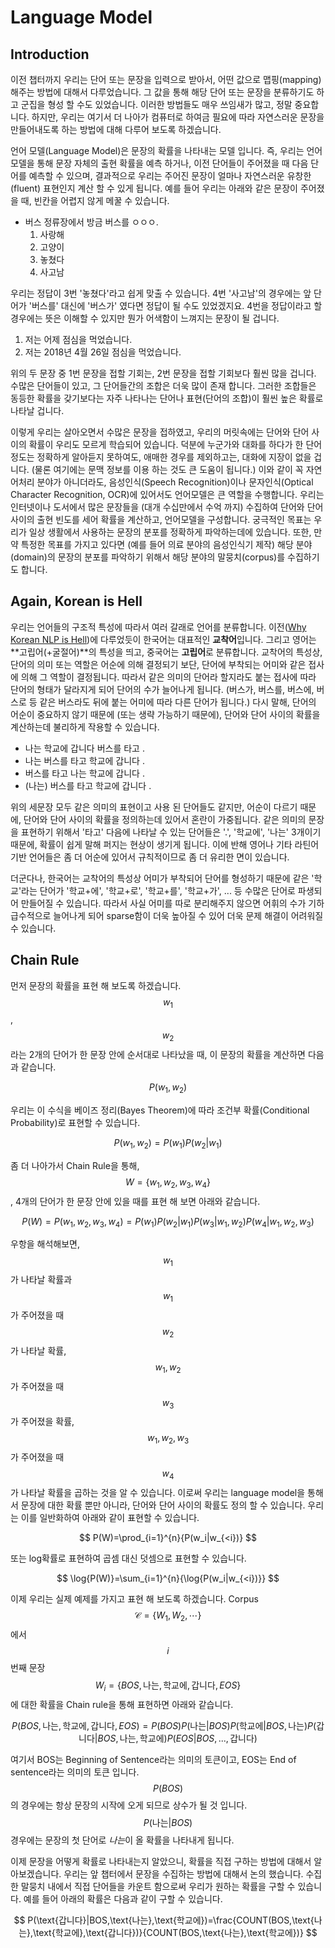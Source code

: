 # Language Model

## Introduction

이전 챕터까지 우리는 단어 또는 문장을 입력으로 받아서, 어떤 값으로 맵핑(mapping)해주는 방법에 대해서 다루었습니다. 그 값을 통해 해당 단어 또는 문장을 분류하기도 하고 군집을 형성 할 수도 있었습니다. 이러한 방법들도 매우 쓰임새가 많고, 정말 중요합니다. 하지만, 우리는 여기서 더 나아가 컴퓨터로 하여금 필요에 따라 자연스러운 문장을 만들어내도록 하는 방법에 대해 다루어 보도록 하겠습니다.

언어 모델\(Language Model\)은 문장의 확률을 나타내는 모델 입니다. 즉, 우리는 언어 모델을 통해 문장 자체의 출현 확률을 예측 하거나, 이전 단어들이 주어졌을 때 다음 단어를 예측할 수 있으며, 결과적으로 우리는 주어진 문장이 얼마나 자연스러운 유창한(fluent) 표현인지 계산 할 수 있게 됩니다. 예를 들어 우리는 아래와 같은 문장이 주어졌을 때, 빈칸을 어렵지 않게 메꿀 수 있습니다.

* 버스 정류장에서 방금 버스를 ㅇㅇㅇ.
  1. 사랑해
  2. 고양이
  3. 놓쳤다
  4. 사고남

우리는 정답이 3번 '놓쳤다'라고 쉽게 맞출 수 있습니다. 4번 '사고남'의 경우에는 앞 단어가 '버스를' 대신에 '버스가' 였다면 정답이 될 수도 있었겠지요. 4번을 정답이라고 할 경우에는 뜻은 이해할 수 있지만 뭔가 어색함이 느껴지는 문장이 될 겁니다. 

1. 저는 어제 점심을 먹었습니다.
2. 저는 2018년 4월 26일 점심을 먹었습니다.

위의 두 문장 중 1번 문장을 접할 기회는, 2번 문장을 접할 기회보다 훨씬 많을 겁니다. 수많은 단어들이 있고, 그 단어들간의 조합은 더욱 많이 존재 합니다. 그러한 조합들은 동등한 확률을 갖기보다는 자주 나타나는 단어나 표현(단어의 조합)이 훨씬 높은 확률로 나타날 겁니다.

이렇게 우리는 살아오면서 수많은 문장을 접하였고, 우리의 머릿속에는 단어와 단어 사이의 확률이 우리도 모르게 학습되어 있습니다. 덕분에 누군가와 대화를 하다가 한 단어 정도는 정확하게 알아듣지 못하여도, 애매한 경우를 제외하고는, 대화에 지장이 없을 겁니다. (물론 여기에는 문맥 정보를 이용 하는 것도 큰 도움이 됩니다.) 이와 같이 꼭 자연어처리 분야가 아니더라도, 음성인식(Speech Recognition)이나 문자인식(Optical Character Recognition, OCR)에 있어서도 언어모델은 큰 역할을 수행합니다. 우리는 인터넷이나 도서에서 많은 문장들을 (대개 수십만에서 수억 까지) 수집하여 단어와 단어 사이의 출현 빈도를 세어 확률을 계산하고, 언어모델을 구성합니다. 궁극적인 목표는 우리가 일상 생활에서 사용하는 문장의 분포를 정확하게 파악하는데에 있습니다. 또한, 만약 특정한 목표를 가지고 있다면 (예를 들어 의료 분야의 음성인식기 제작) 해당 분야(domain)의 문장의 분포를 파악하기 위해서 해당 분야의 말뭉치(corpus)를 수집하기도 합니다.

## Again, Korean is Hell

우리는 언어들의 구조적 특성에 따라서 여러 갈래로 언어를 분류합니다. 이전([Why Korean NLP is Hell](nlp-with-deeplearning/korean-is-hell.md))에 다루었듯이 한국어는 대표적인 **교착어**입니다. 그리고 영어는 **고립어(+굴절어)**의 특성을 띄고, 중국어는 **고립어**로 분류합니다. 교착어의 특성상, 단어의 의미 또는 역할은 어순에 의해 결정되기 보단, 단어에 부착되는 어미와 같은 접사에 의해 그 역할이 결정됩니다. 따라서 같은 의미의 단어라 할지라도 붙는 접사에 따라 단어의 형태가 달라지게 되어 단어의 수가 늘어나게 됩니다. (버스가, 버스를, 버스에, 버스로 등 같은 버스라도 뒤에 붙는 어미에 따라 다른 단어가 됩니다.) 다시 말해, 단어의 어순이 중요하지 않기 때문에 (또는 생략 가능하기 때문에), 단어와 단어 사이의 확률을 계산하는데 불리하게 작용할 수 있습니다.

* 나는 학교에 갑니다 버스를 타고 .
* 나는 버스를 타고 학교에 갑니다 .
* 버스를 타고 나는 학교에 갑니다 .
* (나는) 버스를 타고 학교에 갑니다 .

위의 세문장 모두 같은 의미의 표현이고 사용 된 단어들도 같지만, 어순이 다르기 때문에, 단어와 단어 사이의 확률을 정의하는데 있어서 혼란이 가중됩니다. 같은 의미의 문장을 표현하기 위해서 '타고' 다음에 나타날 수 있는 단어들은 '.', '학교에', '나는' 3개이기 때문에, 확률이 쉽게 말해 퍼지는 현상이 생기게 됩니다. 이에 반해 영어나 기타 라틴어 기반 언어들은 좀 더 어순에 있어서 규칙적이므로 좀 더 유리한 면이 있습니다.

더군다나, 한국어는 교착어의 특성상 어미가 부착되어 단어를 형성하기 때문에 같은 '학교'라는 단어가 '학교+에', '학교+로', '학교+를', '학교+가', ... 등 수많은 단어로 파생되어 만들어질 수 있습니다. 따라서 사실 어미를 따로 분리해주지 않으면 어휘의 수가 기하급수적으로 늘어나게 되어 sparse함이 더욱 높아질 수 있어 더욱 문제 해결이 어려워질 수 있습니다.

## Chain Rule

먼저 문장의 확률을 표현 해 보도록 하겠습니다. $$ w_1 $$, $$ w_2 $$라는 2개의 단어가 한 문장 안에 순서대로 나타났을 때, 이 문장의 확률을 계산하면 다음과 같습니다.

$$
P(w_1, w_2)
$$

우리는 이 수식을 베이즈 정리(Bayes Theorem)에 따라 조건부 확률(Conditional Probability)로 표현할 수 있습니다.

$$
P(w_1, w_2) = P(w_1)P(w_2|w_1)
$$

좀 더 나아가서 Chain Rule을 통해, $$ W = \{ w_1, w_2, w_3, w_4 \}$$, 4개의 단어가 한 문장 안에 있을 때를 표현 해 보면 아래와 같습니다.

$$
P(W)=P(w_1, w_2, w_3, w_4)=P(w_1)P(w_2|w_1)P(w_3|w_1, w_2)P(w_4|w_1, w_2, w_3)
$$

우항을 해석해보면, $$ w_1 $$가 나타날 확률과 $$ w_1 $$가 주어졌을 때 $$ w_2 $$가 나타날 확률, $$ w_1, w_2 $$가 주어졌을 때 $$ w_3 $$가 주어졌을 확률, $$ w_1, w_2, w_3 $$가 주어졌을 때 $$ w_4 $$가 나타날 확률을 곱하는 것을 알 수 있습니다. 이로써 우리는 language model을 통해서 문장에 대한 확률 뿐만 아니라, 단어와 단어 사이의 확률도 정의 할 수 있습니다. 우리는 이를 일반화하여 아래와 같이 표현할 수 있습니다.

$$
P(W)=\prod_{i=1}^{n}{P(w_i|w_{<i})}
$$

또는 log확률로 표현하여 곱셈 대신 덧셈으로 표현할 수 있습니다.

$$
\log{P(W)}=\sum_{i=1}^{n}{\log{P(w_i|w_{<i})}}
$$

이제 우리는 실제 예제를 가지고 표현 해 보도록 하겠습니다. Corpus $$ \mathcal{C}=\{W_1,W_2,\cdots\} $$에서 $$ i $$번째 문장 $$ W_i = \{BOS, \text{나는}, \text{학교에}, \text{갑니다}, EOS\} $$에 대한 확률을 Chain rule을 통해 표현하면 아래와 같습니다.

$$
P(BOS, \text{나는}, \text{학교에}, \text{갑니다}, EOS) = P(BOS)P(\text{나는}|BOS)P(\text{학교에}|BOS,\text{나는})P(\text{갑니다}|BOS,\text{나는},\text{학교에})P(EOS|BOS,...,\text{갑니다})
$$

여기서 BOS는 Beginning of Sentence라는 의미의 토큰이고, EOS는 End of sentence라는 의미의 토큰 입니다. $$ P(BOS) $$ 의 경우에는 항상 문장의 시작에 오게 되므로 상수가 될 것 입니다. $$ P(\text{나는}|BOS) $$ 경우에는 문장의 첫 단어로 *나는*이 올 확률을 나타내게 됩니다.

이제 문장을 어떻게 확률로 나타내는지 알았으니, 확률을 직접 구하는 방법에 대해서 알아보겠습니다. 우리는 앞 챕터에서 문장을 수집하는 방법에 대해서 논의 했습니다. 수집한 말뭉치 내에서 직접 단어들을 카운트 함으로써 우리가 원하는 확률을 구할 수 있습니다. 예를 들어 아래의 확률은 다음과 같이 구할 수 있습니다.

$$
P(\text{갑니다}|BOS,\text{나는},\text{학교에})=\frac{COUNT(BOS,\text{나는},\text{학교에},\text{갑니다})}{COUNT(BOS,\text{나는},\text{학교에})}
$$

